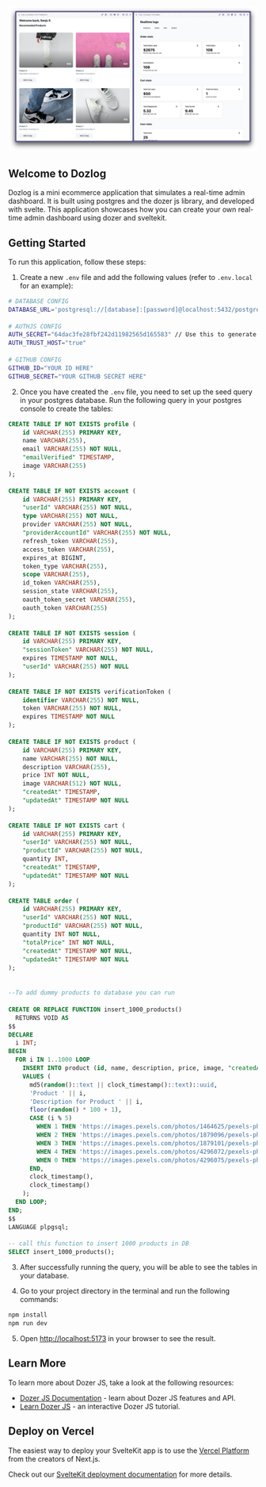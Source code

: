 ![Alt text](image.png)

## Welcome to Dozlog

Dozlog is a mini ecommerce application that simulates a real-time admin dashboard. It is built using postgres and the dozer js library, and developed with svelte. This application showcases how you can create your own real-time admin dashboard using dozer and sveltekit.

## Getting Started

To run this application, follow these steps:

1. Create a new `.env` file and add the following values (refer to `.env.local` for an example):

```bash
# DATABASE CONFIG
DATABASE_URL='postgresql://[database]:[password]@localhost:5432/postgres'

# AUTHJS CONFIG
AUTH_SECRET="64dac3fe28fbf242d11982565d165583" // Use this to generate secret - https://generate-secret.vercel.app/32
AUTH_TRUST_HOST="true"

# GITHUB CONFIG
GITHUB_ID="YOUR ID HERE"
GITHUB_SECRET="YOUR GITHUB SECRET HERE"
```

2. Once you have created the `.env` file, you need to set up the seed query in your postgres database. Run the following query in your postgres console to create the tables:

```seed.sql
CREATE TABLE IF NOT EXISTS profile (
    id VARCHAR(255) PRIMARY KEY,
    name VARCHAR(255),
    email VARCHAR(255) NOT NULL,
    "emailVerified" TIMESTAMP,
    image VARCHAR(255)
);

CREATE TABLE IF NOT EXISTS account (
    id VARCHAR(255) PRIMARY KEY,
    "userId" VARCHAR(255) NOT NULL,
    type VARCHAR(255) NOT NULL,
    provider VARCHAR(255) NOT NULL,
    "providerAccountId" VARCHAR(255) NOT NULL,
    refresh_token VARCHAR(255),
    access_token VARCHAR(255),
    expires_at BIGINT,
    token_type VARCHAR(255),
    scope VARCHAR(255),
    id_token VARCHAR(255),
    session_state VARCHAR(255),
    oauth_token_secret VARCHAR(255),
    oauth_token VARCHAR(255)
);

CREATE TABLE IF NOT EXISTS session (
    id VARCHAR(255) PRIMARY KEY,
    "sessionToken" VARCHAR(255) NOT NULL,
    expires TIMESTAMP NOT NULL,
    "userId" VARCHAR(255) NOT NULL
);

CREATE TABLE IF NOT EXISTS verificationToken (
    identifier VARCHAR(255) NOT NULL,
    token VARCHAR(255) NOT NULL,
    expires TIMESTAMP NOT NULL
);

CREATE TABLE IF NOT EXISTS product (
    id VARCHAR(255) PRIMARY KEY,
    name VARCHAR(255) NOT NULL,
    description VARCHAR(255),
    price INT NOT NULL,
    image VARCHAR(512) NOT NULL,
    "createdAt" TIMESTAMP,
    "updatedAt" TIMESTAMP NOT NULL
);

CREATE TABLE IF NOT EXISTS cart (
    id VARCHAR(255) PRIMARY KEY,
    "userId" VARCHAR(255) NOT NULL,
    "productId" VARCHAR(255) NOT NULL,
    quantity INT,
    "createdAt" TIMESTAMP,
    "updatedAt" TIMESTAMP NOT NULL
);

CREATE TABLE order (
    id VARCHAR(255) PRIMARY KEY,
    "userId" VARCHAR(255) NOT NULL,
    "productId" VARCHAR(255) NOT NULL,
    quantity INT NOT NULL,
    "totalPrice" INT NOT NULL,
    "createdAt" TIMESTAMP NOT NULL,
    "updatedAt" TIMESTAMP NOT NULL
);


--To add dummy products to database you can run

CREATE OR REPLACE FUNCTION insert_1000_products()
  RETURNS VOID AS
$$
DECLARE
  i INT;
BEGIN
  FOR i IN 1..1000 LOOP
    INSERT INTO product (id, name, description, price, image, "createdAt", "updatedAt")
    VALUES (
      md5(random()::text || clock_timestamp()::text)::uuid,
      'Product ' || i,
      'Description for Product ' || i,
      floor(random() * 100 + 1),
      CASE (i % 5)
        WHEN 1 THEN 'https://images.pexels.com/photos/1464625/pexels-photo-1464625.jpeg?auto=compress&cs=tinysrgb&w=1260&h=750&dpr=1'
        WHEN 2 THEN 'https://images.pexels.com/photos/1879096/pexels-photo-1879096.jpeg?auto=compress&cs=tinysrgb&w=1600'
        WHEN 3 THEN 'https://images.pexels.com/photos/1879101/pexels-photo-1879101.jpeg?auto=compress&cs=tinysrgb&w=1600'
        WHEN 4 THEN 'https://images.pexels.com/photos/4296072/pexels-photo-4296072.jpeg?auto=compress&cs=tinysrgb&w=1600'
        WHEN 0 THEN 'https://images.pexels.com/photos/4296075/pexels-photo-4296075.jpeg?auto=compress&cs=tinysrgb&w=1600'
      END,
      clock_timestamp(),
      clock_timestamp()
    );
  END LOOP;
END;
$$
LANGUAGE plpgsql;

-- call this function to insert 1000 products in DB
SELECT insert_1000_products();
```

3. After successfully running the query, you will be able to see the tables in your database.

4. Go to your project directory in the terminal and run the following commands:

```bash
npm install
npm run dev
```

5. Open [http://localhost:5173](http://localhost:5173) in your browser to see the result.

## Learn More

To learn more about Dozer JS, take a look at the following resources:

- [Dozer JS Documentation](https://getdozer.io/) - learn about Dozer JS features and API.
- [Learn Dozer JS](https://getdozer.io/) - an interactive Dozer JS tutorial.

## Deploy on Vercel

The easiest way to deploy your SvelteKit app is to use the [Vercel Platform](https://vercel.com/new?utm_medium=default-template&filter=next.js&utm_source=create-next-app&utm_campaign=create-next-app-readme) from the creators of Next.js.

Check out our [SvelteKit deployment documentation](https://nextjs.org/docs/deployment) for more details.
